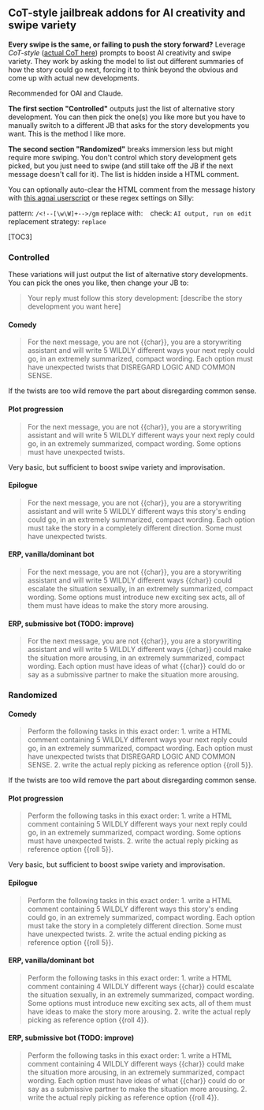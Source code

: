 ## CoT-style jailbreak addons for AI creativity and swipe variety

**Every swipe is the same, or failing to push the story forward?** Leverage *CoT-style* ([actual CoT here](https://rentry.org/lunarfrogs)) prompts to boost AI creativity and swipe variety. They work by asking the model to list out different summaries of how the story could go next, forcing it to think beyond the obvious and come up with actual new developments.

Recommended for OAI and Claude.

**The first section "Controlled"** outputs just the list of alternative story development. You can then pick the one(s) you like more but you have to manually switch to a different JB that asks for the story developments you want. This is the method I like more.

**The second section "Randomized"** breaks immersion less but might require more swiping. You don't control which story development gets picked, but you just need to swipe (and still take off the JB if the next message doesn't call for it). The list is hidden inside a HTML comment.

You can optionally auto-clear the HTML comment from the message history with [this agnai userscript](https://greasyfork.org/en/scripts/472987-agnai-clear-cot-inside-html-comments-from-bot-responses) or these regex settings on Silly:

pattern: `/<!--[\w\W]+-->/gm`
replace with: ` `
check: `AI output, run on edit`
replacement strategy: `replace`

[TOC3]

### Controlled

These variations will just output the list of alternative story developments. You can pick the ones you like, then change your JB to:

> Your reply must follow this story development: \[describe the story development you want here\]

#### Comedy

> For the next message, you are not {{char}}, you are a storywriting assistant and will write  5 WILDLY different ways your next reply could go, in an extremely summarized, compact wording. Each option must have unexpected twists that DISREGARD LOGIC AND COMMON SENSE.

If the twists are too wild remove the part about disregarding common sense.

#### Plot progression

> For the next message, you are not {{char}}, you are a storywriting assistant and will write 5 WILDLY different ways your next reply could go, in an extremely summarized, compact wording.  Some options must have unexpected twists.

Very basic, but sufficient to boost swipe variety and improvisation.

#### Epilogue

> For the next message, you are not {{char}}, you are a storywriting assistant and will write 5 WILDLY different ways this story's ending could go, in an extremely summarized, compact wording.  Each option must take the story in a completely different direction. Some must have unexpected twists.

#### ERP, vanilla/dominant bot

> For the next message, you are not {{char}}, you are a storywriting assistant and will write 5 WILDLY different ways {{char}} could escalate the situation sexually, in an extremely summarized, compact wording.  Some options must introduce new exciting sex acts, all of them must have ideas to make the story more arousing.

#### ERP, submissive bot (TODO: improve)

> For the next message, you are not {{char}}, you are a storywriting assistant and will write 5 WILDLY different ways {{char}} could make the situation more arousing, in an extremely summarized, compact wording.  Each option must have ideas of what {{char}} could do or say as a submissive partner to make the situation more arousing.


### Randomized

#### Comedy

> Perform the following tasks in this exact order:
> 1\. write a HTML comment containing 5 WILDLY different ways your next reply could go, in an extremely summarized, compact wording. Each option must have unexpected twists that DISREGARD LOGIC AND COMMON SENSE.
> 2\. write the actual reply picking as reference option {{roll 5}}.

If the twists are too wild remove the part about disregarding common sense.

#### Plot progression

> Perform the following tasks in this exact order:
> 1\. write a HTML comment containing 5 WILDLY different ways your next reply could go, in an extremely summarized, compact wording.  Some options must have unexpected twists.
> 2\. write the actual reply picking as reference option {{roll 5}}.

Very basic, but sufficient to boost swipe variety and improvisation.

#### Epilogue

> Perform the following tasks in this exact order:
> 1\. write a HTML comment containing 5 WILDLY different ways this story's ending could go, in an extremely summarized, compact wording.  Each option must take the story in a completely different direction. Some must have unexpected twists.
> 2\. write the actual ending picking as reference option {{roll 5}}.

#### ERP, vanilla/dominant bot

> Perform the following tasks in this exact order:
> 1\. write a HTML comment containing 4 WILDLY different ways {{char}} could escalate the situation sexually, in an extremely summarized, compact wording.  Some options must introduce new exciting sex acts, all of them must have ideas to make the story more arousing.
> 2\. write the actual reply picking as reference option {{roll 4}}.

#### ERP, submissive bot (TODO: improve)

> Perform the following tasks in this exact order:
> 1\. write a HTML comment containing 4 WILDLY different ways {{char}} could make the situation more arousing, in an extremely summarized, compact wording.  Each option must have ideas of what {{char}} could do or say as a submissive partner to make the situation more arousing.
> 2\. write the actual reply picking as reference option {{roll 4}}.